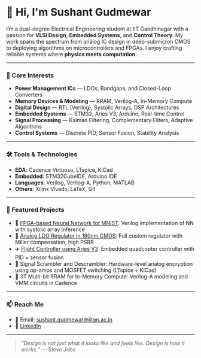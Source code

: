 # 👋 Hi, I'm Sushant Gudmewar

I’m a dual-degree Electrical Engineering student at IIT Gandhinagar with a passion for **VLSI Design**, **Embedded Systems**, and **Control Theory**. My work spans the spectrum from analog IC design in deep-submicron CMOS to deploying algorithms on microcontrollers and FPGAs. I enjoy crafting reliable systems where **physics meets computation**.

---

### 🔬 Core Interests
- **Power Management ICs** — LDOs, Bandgaps, and Closed-Loop Converters  
- **Memory Devices & Modeling** — RRAM, Verilog-A, In-Memory Compute  
- **Digital Design** — RTL (Verilog), Systolic Arrays, DSP Architectures  
- **Embedded Systems** — STM32, Aries V3, Arduino, Real-time Control  
- **Signal Processing** — Kalman Filtering, Complementary Filters, Adaptive Algorithms  
- **Control Systems** — Discrete PID, Sensor Fusion, Stability Analysis  

---

### 🛠️ Tools & Technologies
- **EDA**: Cadence Virtuoso, LTspice, KiCad  
- **Embedded**: STM32CubeIDE, Arduino IDE  
- **Languages**: Verilog, Verilog-A, Python, MATLAB  
- **Others**: Xilinx Vivado, LaTeX, Git

---

### 📂 Featured Projects
- 🧠 [FPGA-based Neural Network for MNIST](https://github.com/sushant20-04/3d_cnn): Verilog implementation of NN with systolic array inference  
- 🔋 [Analog LDO Regulator in 180nm CMOS](https://github.com/sushant20-04/Low-Dropout-Regulator): Full custom regulator with Miller compensation, high PSRR  
- ✈️ [Flight Controller using Aries V3](https://github.com/sushant20-04/Flight_Controller): Embedded quadcopter controller with PID + sensor fusion  
- 🔐 Signal Scrambler and Descrambler: Hardware-level analog encryption using op-amps and MOSFET switching (LTspice + KiCad)  
- 🧮 3T Multi-bit RRAM for In-Memory Compute: Verilog-A modeling and VMM circuits in Cadence

---

### 📫 Reach Me
- 📧 Email: [sushant.gudmewar@iitgn.ac.in](mailto:sushant.gudmewar@iitgn.ac.in)  
- 💼 [LinkedIn](https://www.linkedin.com/in/sushant-gudmewar-aaa770260/)  

---

> *“Design is not just what it looks like and feels like. Design is how it works.”* — Steve Jobs
